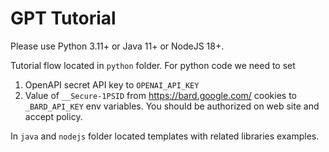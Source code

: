 # GPT Tutorial
Please use Python 3.11+ or Java 11+ or NodeJS 18+.

Tutorial flow located in `python` folder.
For python code we need to set 
1. OpenAPI secret API key to `OPENAI_API_KEY` 
2. Value of `__Secure-1PSID` from https://bard.google.com/ cookies to `_BARD_API_KEY`
env variables. You should be authorized on web site and accept policy.

In `java` and `nodejs` folder located templates with related libraries examples.
